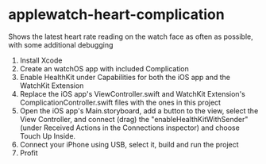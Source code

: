 # applewatch-heart-complication
Shows the latest heart rate reading on the watch face as often as possible, with some additional debugging

1. Install Xcode
2. Create an watchOS app with included Complication
3. Enable HealthKit under Capabilities for both the iOS app and the WatchKit Extension
4. Replace the iOS app's ViewController.swift and WatchKit Extension's ComplicationController.swift files with the ones in this project
5. Open the iOS app's Main.storyboard, add a button to the view, select the View Controller, and connect (drag) the "enableHealthKitWithSender" (under Received Actions in the Connections inspector) and choose Touch Up Inside.
6. Connect your iPhone using USB, select it, build and run the project
7. Profit
